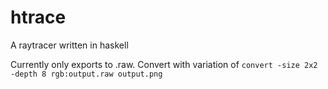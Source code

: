 # htrace

A raytracer written in haskell

Currently only exports to .raw. Convert with variation of `convert -size 2x2 -depth 8 rgb:output.raw output.png`
